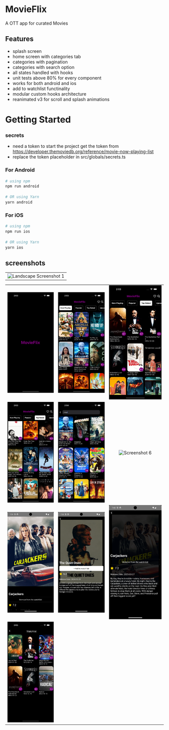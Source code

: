 # MovieFlix

A OTT app for curated Movies

## Features

- splash screen
- home screen with categories tab
- categories with pagination
- categories with search option
- all states handled with hooks
- unit tests above 80% for every component
- works for both android and ios
- add to watchlist functinality
- modular custom hooks architecture
- reanimated v3 for scroll and splash animations

# Getting Started

### secrets

- need a token to start the project get the token from
  https://developer.themoviedb.org/reference/movie-now-playing-list
- replace the token placeholder in src/globals/secrets.ts

### For Android

```bash
# using npm
npm run android

# OR using Yarn
yarn android
```

### For iOS

```bash
# using npm
npm run ios

# OR using Yarn
yarn ios
```

## screenshots

<table>
  <tr>
    <td align="center">
      <img src="screenshots/Screenshot 2025-04-05 at 8.54.09 PM.png" alt="Landscape Screenshot 1" width="600" />
    </td>
  </tr>
</table>

<table>
  <tr>
    <td align="center">
      <img src="screenshots/Simulator Screenshot - Iphone 14 - 2024-03-14 at 02.03.35.png" alt="Screenshot 1" width="200" />
    </td>
    <td align="center">
      <img src="screenshots/Simulator Screenshot - Iphone 14 - 2024-03-14 at 02.03.41.png" alt="Screenshot 2" width="200" />
    </td>
    <td align="center">
      <img src="screenshots/Simulator Screenshot - Iphone 14 - 2024-03-14 at 02.03.44.png" alt="Screenshot 3" width="200" />
    </td>
  </tr>
  <tr>
    <td align="center">
      <img src="screenshots/Simulator Screenshot - Iphone 14 - 2024-03-14 at 02.03.50.png" alt="Screenshot 4" width="200" />
    </td>
    <td align="center">
      <img src="screenshots/Simulator Screenshot - Iphone 14 - 2024-03-14 at 02.04.30.png" alt="Screenshot 5" width="200" />
    </td>
    <td align="center">
      <img src="screenshots/Screenshot_1743862192.png" alt="Screenshot 6" width="200" />
    </td>
  </tr>
  <tr>
    <td align="center">
      <img src="screenshots/Screenshot_1743862111.png" alt="Screenshot 7" width="200" />
    </td>
    <td align="center">
      <img src="screenshots/Screenshot_1743862132.png" alt="Screenshot 8" width="200" />
    </td>
    <td align="center">
      <img src="screenshots/Screenshot_1743862402.png" alt="Screenshot 9" width="200" />
    </td>
  </tr>
  <tr>
    <td align="center">
      <img src="screenshots/Simulator Screenshot - Iphone 14 - 2024-03-14 at 02.05.08.png" alt="Screenshot 10" width="200" />
    </td>
    <!-- Add additional screenshots here -->
  </tr>
</table>
